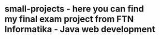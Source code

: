# small-projects - here you can find my final exam project from FTN Informatika - Java web development
